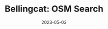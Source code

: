 ---
title: "Bellingcat: OSM Search"
description: A guided search engine for Open Street Map to assist geospatial research.
date: 2023-05-03
year: 2023
tags:
 - tag: published
   link: https://www.bellingcat.com/resources/how-tos/2023/05/08/finding-geolocation-leads-with-bellingcats-openstreetmap-search-tool/
 - tag: maps
   link: https://www.bellingcat.com/news/2020/12/04/what-restaurants-and-maps-can-tell-us-about-billions-of-dollars-of-covid-19-relief-funds/
 - tag: conference-talk
   link: https://www.youtube.com/watch?v=VjbZo2NQgmc
externalURL: https://osm-search.bellingcat.com/
---